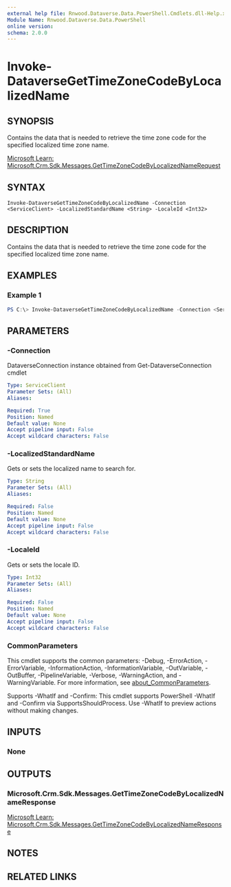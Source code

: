 ```yaml
---
external help file: Rnwood.Dataverse.Data.PowerShell.Cmdlets.dll-Help.xml
Module Name: Rnwood.Dataverse.Data.PowerShell
online version:
schema: 2.0.0
---
```


# Invoke-DataverseGetTimeZoneCodeByLocalizedName

## SYNOPSIS
Contains the data that is needed to retrieve the time zone code for the specified localized time zone name.

[Microsoft Learn: Microsoft.Crm.Sdk.Messages.GetTimeZoneCodeByLocalizedNameRequest](https://learn.microsoft.com/dotnet/api/Microsoft.Crm.Sdk.Messages.GetTimeZoneCodeByLocalizedNameRequest)

## SYNTAX

```
Invoke-DataverseGetTimeZoneCodeByLocalizedName -Connection <ServiceClient> -LocalizedStandardName <String> -LocaleId <Int32>
```

## DESCRIPTION
Contains the data that is needed to retrieve the time zone code for the specified localized time zone name.

## EXAMPLES

### Example 1
```powershell
PS C:\> Invoke-DataverseGetTimeZoneCodeByLocalizedName -Connection <ServiceClient> -LocalizedStandardName <String> -LocaleId <Int32>
```

## PARAMETERS

### -Connection
DataverseConnection instance obtained from Get-DataverseConnection cmdlet

```yaml
Type: ServiceClient
Parameter Sets: (All)
Aliases:

Required: True
Position: Named
Default value: None
Accept pipeline input: False
Accept wildcard characters: False
```

### -LocalizedStandardName
Gets or sets the localized name to search for.

```yaml
Type: String
Parameter Sets: (All)
Aliases:

Required: False
Position: Named
Default value: None
Accept pipeline input: False
Accept wildcard characters: False
```

### -LocaleId
Gets or sets the locale ID.

```yaml
Type: Int32
Parameter Sets: (All)
Aliases:

Required: False
Position: Named
Default value: None
Accept pipeline input: False
Accept wildcard characters: False
```

### CommonParameters
This cmdlet supports the common parameters: -Debug, -ErrorAction, -ErrorVariable, -InformationAction, -InformationVariable, -OutVariable, -OutBuffer, -PipelineVariable, -Verbose, -WarningAction, and -WarningVariable. For more information, see [about_CommonParameters](http://go.microsoft.com/fwlink/?LinkID=113216).

Supports -WhatIf and -Confirm: This cmdlet supports PowerShell -WhatIf and -Confirm via SupportsShouldProcess. Use -WhatIf to preview actions without making changes.

## INPUTS

### None
## OUTPUTS

### Microsoft.Crm.Sdk.Messages.GetTimeZoneCodeByLocalizedNameResponse
[Microsoft Learn: Microsoft.Crm.Sdk.Messages.GetTimeZoneCodeByLocalizedNameResponse](https://learn.microsoft.com/dotnet/api/Microsoft.Crm.Sdk.Messages.GetTimeZoneCodeByLocalizedNameResponse)
## NOTES

## RELATED LINKS
